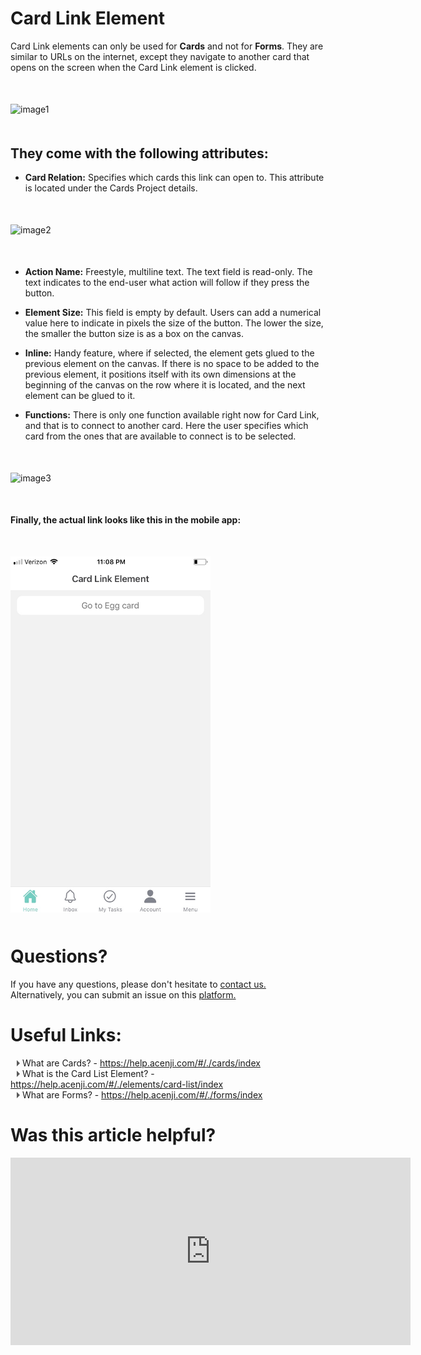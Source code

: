 # Card Link Element

Card Link elements can only be used for **Cards** and not for **Forms**. They are similar to URLs on the internet, except they navigate to another card that opens on the screen when the Card Link element is clicked.
<p style="margin-top:50px;"></p>

![image1](../../../../images/cards/elements/card-link/card-link1.png)
<p style="margin-top:50px;"></p>


## They come with the following attributes:

- **Card Relation:** Specifies which cards this link can open to. This attribute is located under the Cards Project details.  
<p style="margin-top:50px;"></p>

![image2](../../../../images/cards/elements/card-link/card-link2.png)
<p style="margin-top:50px;"></p>

- **Action Name:** Freestyle, multiline text. The text field is read-only. The text indicates to the end-user what action will follow if they press the button.  

- **Element Size:** This field is empty by default. Users can add a numerical value here to indicate in pixels the size of the button. The lower the size, the smaller the button size is as a box on the canvas.

- **Inline:** Handy feature, where if selected, the element gets glued to the previous element on the canvas. If there is no space to be added to the previous element, it positions itself with its own dimensions at the beginning of the canvas on the row where it is located, and the next element can be glued to it.

- **Functions:** There is only one function available right now for Card Link, and that is to connect to another card. Here the user specifies which card from the ones that are available to connect is to be selected.
<p style="margin-top:50px;"></p>


![image3](../../../../images/cards/elements/card-link/card-link3.png)
<p style="margin-top:50px;"></p>

**Finally, the actual link looks like this in the mobile app:**
<p style="margin-top:50px;"></p>


<img src="./images/cards/elements/card-link/card-link4.jpg" alt="" width="320">
<p style="margin-top:50px;"></p>



<p style="margin-top:50px;"></p>



# Questions? 

If you have any questions, please don't hesitate to <a href="https://www.acenji.com/contact" target="_blank" rel="noopener">contact us.</a>   
Alternatively, you can submit an issue on this <a href="https://github.com/acenji/acenji-help/issues" target="_blank" rel="noopener">platform.</a>  
<p style="margin-top:30px;"></p>


# Useful Links:

<span class="triangle"></span> What are Cards? - https://help.acenji.com/#/./cards/index    
<span class="triangle"></span> What is the Card List Element? - https://help.acenji.com/#/./elements/card-list/index  
<span class="triangle"></span> What are Forms? - https://help.acenji.com/#/./forms/index      

<style>
.triangle {
display: inline-block;
width: 0;
height: 0;
border-style: solid;
border-width: 5px 0 5px 5px;
border-color: transparent transparent transparent #595959;
margin-left: 10px;
}
</style>
<p style="margin-top:30px;"></p>


# Was this article helpful?

<iframe src="https://docs.google.com/forms/d/e/1FAIpQLSe-T1FpksFqCT6oMZ2jUmYNdobvaEWtCVy4n3BGdW8s_o3b0A/viewform?embedded=true" width="640" height="300" frameborder="0" marginheight="0" marginwidth="0">Wird geladen…</iframe>










